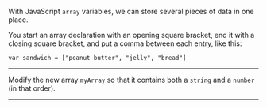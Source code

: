 <div class="challenge-instructions basic-javascript"><div><section id="description">
<p>With JavaScript <code>array</code> variables, we can store several pieces of data in one place.</p>
<p>You start an array declaration with an opening square bracket, end it with a closing square bracket, and put a comma between each entry, like this:</p>
<pre class="language-js"><code class="language-js"><span class="token keyword">var</span> sandwich <span class="token operator">=</span> <span class="token punctuation">[</span><span class="token string">"peanut butter"</span><span class="token punctuation">,</span> <span class="token string">"jelly"</span><span class="token punctuation">,</span> <span class="token string">"bread"</span><span class="token punctuation">]</span>
</code></pre>
</section></div><hr/><div><section id="instructions">
<p>Modify the new array <code>myArray</code> so that it contains both a <code>string</code> and a <code>number</code> (in that order).</p>
</section></div><hr/></div>